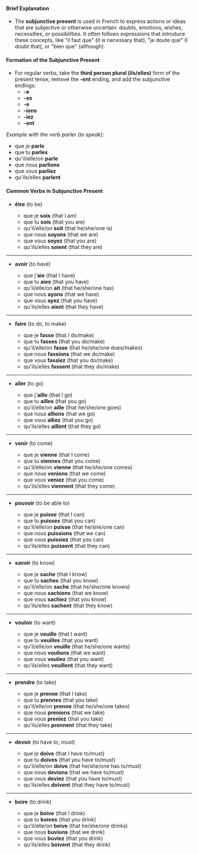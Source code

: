 #### Brief Explanation

- The **subjunctive present** is used in French to express actions or ideas that are subjective or otherwise uncertain: doubts, emotions, wishes, necessities, or possibilities. It often follows expressions that introduce these concepts, like "il faut que" (it is necessary that), "je doute que" (I doubt that), or "bien que" (although).

#### Formation of the Subjunctive Present

- For regular verbs, take the **third person plural (ils/elles)** form of the present tense, remove the **-ent** ending, and add the subjunctive endings:
    - **-e**
    - **-es**
    - **-e**
    - **-ions**
    - **-iez**
    - **-ent**

_Example with the verb parler (to speak):_

- que je **parle**
- que tu **parles**
- qu'il/elle/on **parle**
- que nous **parlions**
- que vous **parliez**
- qu'ils/elles **parlent**

#### Common Verbs in Subjunctive Present

- **être** (to be)
    
    - que je **sois** (that I am)
    - que tu **sois** (that you are)
    - qu'il/elle/on **soit** (that he/she/one is)
    - que nous **soyons** (that we are)
    - que vous **soyez** (that you are)
    - qu'ils/elles **soient** (that they are)
---
- **avoir** (to have)
    
    - que j'**aie** (that I have)
    - que tu **aies** (that you have)
    - qu'il/elle/on **ait** (that he/she/one has)
    - que nous **ayons** (that we have)
    - que vous **ayez** (that you have)
    - qu'ils/elles **aient** (that they have)
---
- **faire** (to do, to make)
    
    - que je **fasse** (that I do/make)
    - que tu **fasses** (that you do/make)
    - qu'il/elle/on **fasse** (that he/she/one does/makes)
    - que nous **fassions** (that we do/make)
    - que vous **fassiez** (that you do/make)
    - qu'ils/elles **fassent** (that they do/make)
---
- **aller** (to go)
    
    - que j'**aille** (that I go)
    - que tu **ailles** (that you go)
    - qu'il/elle/on **aille** (that he/she/one goes)
    - que nous **allions** (that we go)
    - que vous **alliez** (that you go)
    - qu'ils/elles **aillent** (that they go)
---
- **venir** (to come)
    
    - que je **vienne** (that I come)
    - que tu **viennes** (that you come)
    - qu'il/elle/on **vienne** (that he/she/one comes)
    - que nous **venions** (that we come)
    - que vous **veniez** (that you come)
    - qu'ils/elles **viennent** (that they come)
---
- **pouvoir** (to be able to)
    
    - que je **puisse** (that I can)
    - que tu **puisses** (that you can)
    - qu'il/elle/on **puisse** (that he/she/one can)
    - que nous **puissions** (that we can)
    - que vous **puissiez** (that you can)
    - qu'ils/elles **puissent** (that they can)
---
- **savoir** (to know)
    
    - que je **sache** (that I know)
    - que tu **saches** (that you know)
    - qu'il/elle/on **sache** (that he/she/one knows)
    - que nous **sachions** (that we know)
    - que vous **sachiez** (that you know)
    - qu'ils/elles **sachent** (that they know)
---
- **vouloir** (to want)
    
    - que je **veuille** (that I want)
    - que tu **veuilles** (that you want)
    - qu'il/elle/on **veuille** (that he/she/one wants)
    - que nous **voulions** (that we want)
    - que vous **vouliez** (that you want)
    - qu'ils/elles **veuillent** (that they want)
---
- **prendre** (to take)
    
    - que je **prenne** (that I take)
    - que tu **prennes** (that you take)
    - qu'il/elle/on **prenne** (that he/she/one takes)
    - que nous **prenions** (that we take)
    - que vous **preniez** (that you take)
    - qu'ils/elles **prennent** (that they take)
---
- **devoir** (to have to, must)
    
    - que je **doive** (that I have to/must)
    - que tu **doives** (that you have to/must)
    - qu'il/elle/on **doive** (that he/she/one has to/must)
    - que nous **devions** (that we have to/must)
    - que vous **deviez** (that you have to/must)
    - qu'ils/elles **doivent** (that they have to/must)
---
- **boire** (to drink)
    
    - que je **boive** (that I drink)
    - que tu **boives** (that you drink)
    - qu'il/elle/on **boive** (that he/she/one drinks)
    - que nous **buvions** (that we drink)
    - que vous **buviez** (that you drink)
    - qu'ils/elles **boivent** (that they drink)